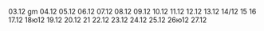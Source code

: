 03.12 gm
04.12
05.12
06.12
07.12
08.12
09.12
10.12
11.12
12.12
13.12
14/12
15
16
17.12
18ю12
19.12
20.12
21
22.12
23.12
24.12
25.12
26ю12
27.12
